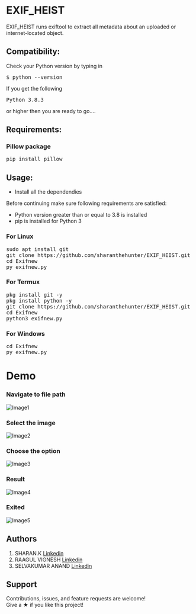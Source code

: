 # EXIF_HEIST
EXIF_HEIST runs exiftool to extract all metadata about an uploaded or internet-located object.

## Compatibility:
Check your Python version by typing in
<pre>$ python --version</pre>
If you get the following
<pre>Python 3.8.3</pre>
or higher then you are ready to go....
## Requirements:
### Pillow package
<pre>pip install pillow</pre>

## Usage:
- Install all the dependendies 

Before continuing make sure following requirements are satisfied:

<ul>
  <li>Python version greater than or equal to 3.8 is installed</li>
  <li>pip is installed for Python 3</li>
</ul>

### For Linux

<pre>sudo apt install git
git clone https://github.com/sharanthehunter/EXIF_HEIST.git
cd Exifnew
py exifnew.py</pre>

### For Termux

<pre>pkg install git -y 
pkg install python -y 
git clone https://github.com/sharanthehunter/EXIF_HEIST.git
cd Exifnew
python3 exifnew.py</pre>

### For Windows

<pre>cd Exifnew
py exifnew.py</pre>

# Demo

### Navigate to file path
![Image1](/Demo/Demo1.jpg "Demo1")
### Select the image
![Image2](/Demo/Demo2.jpg "Demo2")
### Choose the option
![Image3](/Demo/Demo3.jpg "Demo3")
### Result
![Image4](/Demo/Demo4.jpg "Demo4")
### Exited
![Image5](/Demo/Demo5.jpg "Demo5")

## Authors

  1. SHARAN.K [Linkedin](https://www.linkedin.com/in/sharan-k-40809b221/)
  2. RAAGUL VIGNESH [Linkedin](https://www.linkedin.com/in/raagul-vignesh-10842a228/)
  3. SELVAKUMAR ANAND [Linkedin](https://www.linkedin.com/in/selvakumar-anand-551821220/)


## Support

Contributions, issues, and feature requests are welcome!\
Give a ★ if you like this project!
